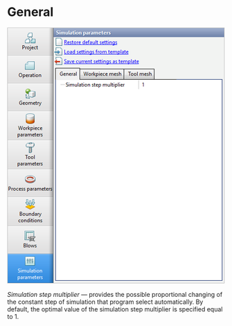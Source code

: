 # General

![General parameters for simulation](../.gitbook/assets/1.-simulation-paramaters-general.png)

_Simulation step multiplier_ — provides the possible proportional changing of the constant step of simulation that program select automatically. By default, the optimal value of the simulation step multiplier is specified equal to 1.

